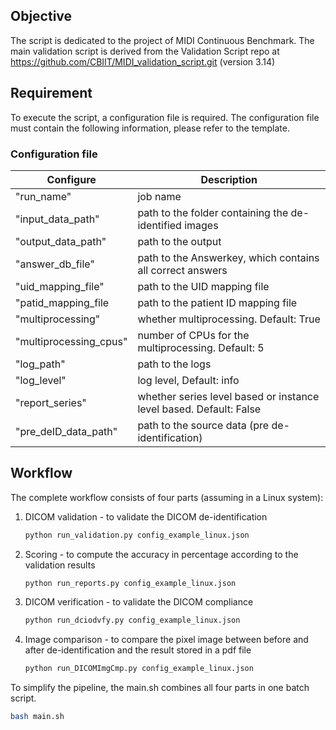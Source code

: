 ## Objective

The script is dedicated to the project of MIDI Continuous Benchmark. The main validation script is derived from the Validation Script repo at https://github.com/CBIIT/MIDI_validation_script.git (version 3.14)

## Requirement 

To execute the script, a configuration file is required. The configuration file must contain the following information, please refer to the template.
### Configuration file
| Configure             | Description|
|-----------------------|------------|
|"run_name"             | job name|
|"input_data_path"      | path to the folder containing the de-identified images|
|"output_data_path"     | path to the output|
|"answer_db_file"       | path to the Answerkey, which contains all correct answers|
|"uid_mapping_file"     | path to the UID mapping file|
|"patid_mapping_file    | path to the patient ID mapping file|
|"multiprocessing"      | whether multiprocessing. Default: True|
| "multiprocessing_cpus"| number of CPUs for the multiprocessing. Default: 5|
| "log_path"            | path to the logs|
| "log_level"           | log level, Default: info |
| "report_series"       | whether series level based or instance level based. Default: False|
| "pre_deID_data_path" 	| path to the source data (pre de-identification)|

## Workflow
The complete workflow consists of four parts (assuming in a Linux system):

1. DICOM validation - to validate the DICOM de-identification
   ```python 
   python run_validation.py config_example_linux.json
   ```

2. Scoring - to compute the accuracy in percentage according to the validation results
   ```python
   python run_reports.py config_example_linux.json
   ```

3. DICOM verification - to validate the DICOM compliance
   ```python
   python run_dciodvfy.py config_example_linux.json
   ```

4. Image comparison - to compare the pixel image between before and after de-identification and the result stored in a pdf file
   ```python
   python run_DICOMImgCmp.py config_example_linux.json
   ```

To simplify the pipeline, the main.sh combines all four parts in one batch script. 
```bash
bash main.sh
```
